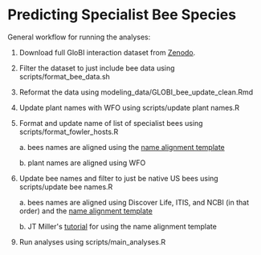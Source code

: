 # Predicting Specialist Bee Species

General workflow for running the analyses:

1. Download full GloBI interaction dataset from [Zenodo](https://zenodo.org/record/7348355#.Y5owy-zMIcQ).
2. Filter the dataset to just include bee data using scripts/format_bee_data.sh
3. Reformat the data using modeling_data/GLOBI_bee_update_clean.Rmd
4. Update plant names with WFO using scripts/update plant names.R
5. Format and update name of list of specialist bees using scripts/format_fowler_hosts.R

   a. bees names are aligned using the [name alignment template](https://github.com/globalbioticinteractions/name-alignment-template)

   b. plant names are aligned using WFO

7. Update bee names and filter to just be native US bees using scripts/update bee names.R 

   a. bees names are aligned using Discover Life, ITIS, and NCBI (in that order) and the [name alignment template](https://github.com/globalbioticinteractions/name-alignment-template)

    b. JT Miller's [tutorial](https://big-bee-network.github.io/name-alignment-workshop/04-name-alignment/index.html) for using the name alignment template


9) Run analyses using scripts/main_analyses.R
